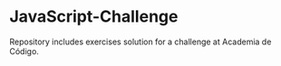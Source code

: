 # JavaScript-Challenge
Repository includes exercises solution for a challenge at Academia de Código. 
